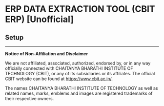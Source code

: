# ERP DATA EXTRACTION TOOL (CBIT ERP) [Unofficial]

## Setup

---

**Notice of Non-Affiliation and Disclaimer**

We are not affiliated, associated, authorized, endorsed by, or in any way officially connected with CHAITANYA BHARATHI INSTITUTE OF TECHNOLOGY (CBIT), or any of its subsidiaries or its affiliates. The official CBIT website can be found at https://www.cbit.ac.in/.

The names CHAITANYA BHARATHI INSTITUTE OF TECHNOLOGY as well as related names, marks, emblems and images are registered trademarks of their respective owners.
